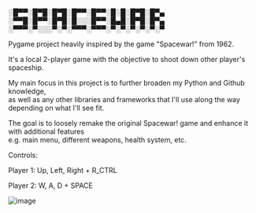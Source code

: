 

░█▀▀░█▀█░█▀█░█▀▀░█▀▀░█░█░█▀█░█▀▄              
‎‎░▀▀█░█▀▀░█▀█░█░░░█▀▀░█▄█░█▀█░█▀▄                  
‎‎░▀▀▀░▀░░░▀░▀░▀▀▀░▀▀▀░▀░▀░▀░▀░▀░▀
			
Pygame project heavily inspired by the game "Spacewar!" from 1962.

It's a local 2-player game with the objective to shoot down other player's spaceship.

My main focus in this project is to further broaden my Python and Github knowledge,                
as well as any other libraries and frameworks that I'll use along the way depending on what I'll see fit.

The goal is to loosely remake the original Spacewar! game and enhance it with additional features                   
e.g. main menu, different weapons, health system, etc.

Controls:

Player 1: Up, Left, Right + R_CTRL

Player 2: W, A, D + SPACE

![image](https://github.com/Dan-96/Spacewar/assets/88732572/29592d49-da2f-4786-86f7-9b3dff12f35e)




